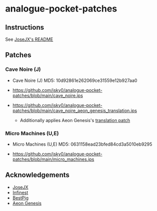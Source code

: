 # analogue-pocket-patches
## Instructions
See [JoseJX's README](https://github.com/JoseJX/analogue-pocket-patches/blob/main/README.md)

## Patches

### Cave Noire (J)
- Cave Noire (J) MD5: 10d92861e262069ce31559e12b927aa0

- https://github.com/jsky0/analogue-pocket-patches/blob/main/cave_noire.ips

- https://github.com/jsky0/analogue-pocket-patches/blob/main/cave_noire_aeon_genesis_translation.ips
    - Additionally applies Aeon Genesis's [translation patch](https://www.romhacking.net/translations/1707/)

### Micro Machines (U,E)
- Micro Machines (U,E) MD5: 0631158ead23bfed84cd3a5010eb9295

- https://github.com/jsky0/analogue-pocket-patches/blob/main/micro_machines.ips

## Acknowledgements
- [JoseJX](https://github.com/JoseJX/analogue-pocket-patches)
- [Infinest](https://github.com/jduckett95/infinest-pocket-patches)
- [BestPig](https://gist.github.com/BestPig/528fb9a19cbb638fac1278a641041881)
- [Aeon Genesis](https://www.romhacking.net/translations/1707/) 
